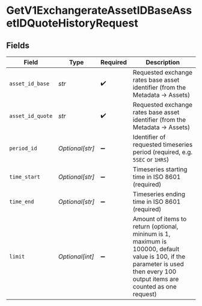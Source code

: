 # GetV1ExchangerateAssetIDBaseAssetIDQuoteHistoryRequest


## Fields

| Field                                                                                                                                                                        | Type                                                                                                                                                                         | Required                                                                                                                                                                     | Description                                                                                                                                                                  |
| ---------------------------------------------------------------------------------------------------------------------------------------------------------------------------- | ---------------------------------------------------------------------------------------------------------------------------------------------------------------------------- | ---------------------------------------------------------------------------------------------------------------------------------------------------------------------------- | ---------------------------------------------------------------------------------------------------------------------------------------------------------------------------- |
| `asset_id_base`                                                                                                                                                              | *str*                                                                                                                                                                        | :heavy_check_mark:                                                                                                                                                           | Requested exchange rates base asset identifier (from the Metadata -> Assets)                                                                                                 |
| `asset_id_quote`                                                                                                                                                             | *str*                                                                                                                                                                        | :heavy_check_mark:                                                                                                                                                           | Requested exchange rates base asset identifier (from the Metadata -> Assets)                                                                                                 |
| `period_id`                                                                                                                                                                  | *Optional[str]*                                                                                                                                                              | :heavy_minus_sign:                                                                                                                                                           | Identifier of requested timeseries period (required, e.g. `5SEC` or `1HRS`)                                                                                                  |
| `time_start`                                                                                                                                                                 | *Optional[str]*                                                                                                                                                              | :heavy_minus_sign:                                                                                                                                                           | Timeseries starting time in ISO 8601 (required)                                                                                                                              |
| `time_end`                                                                                                                                                                   | *Optional[str]*                                                                                                                                                              | :heavy_minus_sign:                                                                                                                                                           | Timeseries ending time in ISO 8601 (required)                                                                                                                                |
| `limit`                                                                                                                                                                      | *Optional[int]*                                                                                                                                                              | :heavy_minus_sign:                                                                                                                                                           | Amount of items to return (optional, mininum is 1, maximum is 100000, default value is 100, if the parameter is used then every 100 output items are counted as one request) |